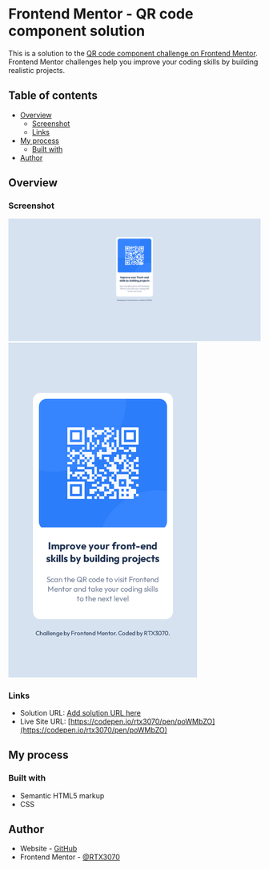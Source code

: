 # Frontend Mentor - QR code component solution

This is a solution to the [QR code component challenge on Frontend Mentor](https://www.frontendmentor.io/challenges/qr-code-component-iux_sIO_H). Frontend Mentor challenges help you improve your coding skills by building realistic projects. 

## Table of contents

- [Overview](#overview)
  - [Screenshot](#screenshot)
  - [Links](#links)
- [My process](#my-process)
  - [Built with](#built-with)
- [Author](#author)

## Overview

### Screenshot

![Desktop View](./desktop-view.png)
![Mobile View](./mobile-view.png)

### Links

- Solution URL: [Add solution URL here](https://your-solution-url.com)
- Live Site URL: [https://codepen.io/rtx3070/pen/poWMbZO](https://codepen.io/rtx3070/pen/poWMbZO)

## My process

### Built with

- Semantic HTML5 markup
- CSS

## Author

- Website - [GitHub](https://github.com/RTX3070)
- Frontend Mentor - [@RTX3070](https://www.frontendmentor.io/profile/RTX3070)